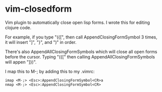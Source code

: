
# vim-closedform

Vim plugin to automatically close open lisp forms.  I wrote this for editing
clojure code.

For example, if you type "({[", then call AppendClosingFormSymbol 3
times, it will insert "]", "}", and ")" in order.

There's also AppendAllClosingFormSymbols which will close all open
forms before the cursor.  Typing "({[" then calling
AppendAllClosingFormSymbols will appen "]})".

I map this to M-; by adding this to my .vimrc:

```vim
imap <M-;> <Esc>:AppendClosingFormSymbol<CR>a
nmap <M-;> <Esc>:AppendClosingFormSymbol<CR>
```

